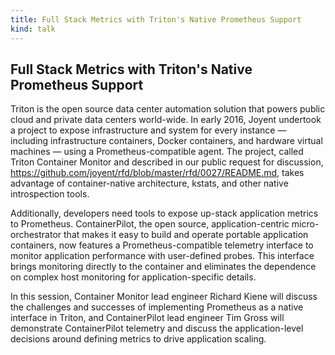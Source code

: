 ```yaml
---
title: Full Stack Metrics with Triton's Native Prometheus Support
kind: talk
---
```


## Full Stack Metrics with Triton's Native Prometheus Support

Triton is the open source data center automation solution that powers public
cloud and private data centers world-wide. In early 2016, Joyent undertook a
project to expose infrastructure and system for every instance — including
infrastructure containers, Docker containers, and hardware virtual machines —
using a Prometheus-compatible agent. The project, called Triton Container
Monitor and described in our public request for discussion,
https://github.com/joyent/rfd/blob/master/rfd/0027/README.md, takes advantage
of container-native architecture, kstats, and other native introspection
tools.

Additionally, developers need tools to expose up-stack application metrics to
Prometheus. ContainerPilot, the open source, application-centric
micro-orchestrator that makes it easy to build and operate portable
application containers, now features a Prometheus-compatible telemetry
interface to monitor application performance with user-defined probes. This
interface brings monitoring directly to the container and eliminates the
dependence on complex host monitoring for application-specific details.

In this session, Container Monitor lead engineer Richard Kiene will discuss
the challenges and successes of implementing Prometheus as a native interface
in Triton, and ContainerPilot lead engineer Tim Gross will demonstrate
ContainerPilot telemetry and discuss the application-level decisions around
defining metrics to drive application scaling.
